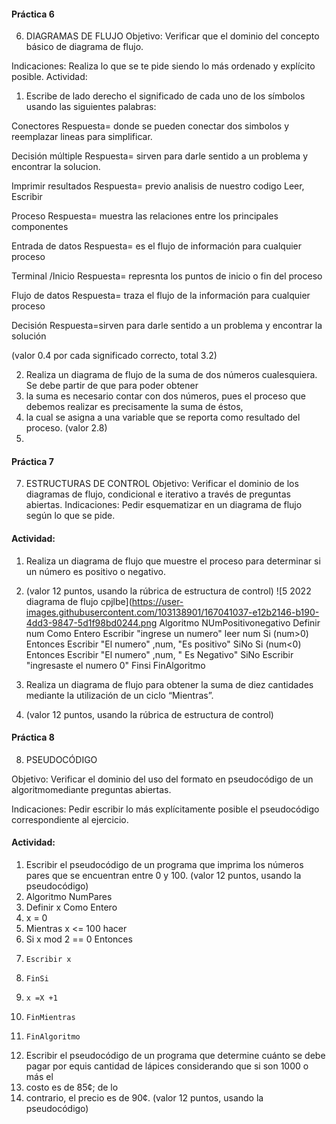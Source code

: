 #### Práctica 6
6. DIAGRAMAS DE FLUJO
Objetivo: Verificar que el dominio del concepto básico de diagrama de flujo.

Indicaciones: Realiza lo que se te pide siendo lo más ordenado y explícito posible.
Actividad:

  1. Escribe de lado derecho el significado de cada uno de los símbolos usando las
  siguientes palabras: 
  
  Conectores Respuesta= donde se pueden conectar dos simbolos y reemplazar lineas
  para simplificar.
  
  Decisión múltiple Respuesta= sirven para darle sentido a un problema y encontrar
  la solucion.
  
  Imprimir resultados Respuesta= previo analisis de nuestro codigo Leer, Escribir
  
  Proceso  Respuesta= muestra las relaciones entre los principales componentes
  
  Entrada de datos Respuesta= es el flujo de información para cualquier proceso
  
  Terminal /Inicio  Respuesta= represnta los puntos de inicio o fin del proceso
  
  Flujo de datos  Respuesta= traza el flujo de la información para cualquier proceso
  
  Decisión  Respuesta=sirven para darle sentido a un problema y encontrar la solución

  
  (valor 0.4 por cada significado correcto, total 3.2)
  
   2. Realiza un diagrama de flujo de la suma de dos números cualesquiera. Se debe partir de que para poder obtener 
   3. la suma es necesario contar con dos números, pues el proceso que debemos realizar es precisamente la suma de éstos, 
   4. la cual se asigna a una variable que se reporta como resultado del proceso. (valor 2.8)
   5. 
    
 #### Práctica 7
7. ESTRUCTURAS DE CONTROL
Objetivo: Verificar el dominio de los diagramas de flujo, condicional e iterativo a través de preguntas abiertas.
Indicaciones: Pedir esquematizar en un diagrama de flujo según lo que se pide.
#### Actividad:
  1. Realiza un diagrama de flujo que muestre el proceso para determinar si un número es positivo o negativo. 
  2. (valor 12 puntos, usando la rúbrica de estructura de control)
![5 2022 diagrama de flujo cpjlbe](https://user-images.githubusercontent.com/103138901/167041037-e12b2146-b190-4dd3-9847-5d1f98bd0244.png
Algoritmo NUmPositivonegativo
Definir num Como Entero
Escribir "ingrese un numero"
leer num
Si (num>0) Entonces
Escribir "El numero" ,num, "Es positivo"
SiNo
Si (num<0)  Entonces
Escribir "El numero" ,num, " Es Negativo"
SiNo 
Escribir "ingresaste el numero 0"
Finsi
FinAlgoritmo

4. Realiza un diagrama de flujo para obtener la suma de diez cantidades mediante la utilización de un ciclo “Mientras”. 
5. (valor 12 puntos, usando la rúbrica de estructura de control)

#### Práctica 8
8. PSEUDOCÓDIGO

Objetivo: Verificar el dominio del uso del formato en pseudocódigo de un algoritmomediante preguntas abiertas.

Indicaciones: Pedir escribir lo más explícitamente posible el pseudocódigo correspondiente al ejercicio.

#### Actividad:

  1. Escribir el pseudocódigo de un programa que imprima los números pares que se encuentran entre 0 y 100. (valor 12 puntos, usando la pseudocódigo)
  2. Algoritmo NumPares
  3. Definir x Como Entero
  4. x = 0
  5. Mientras x <= 100 hacer 
  6. Si x mod 2 == 0 Entonces
  7.     Escribir x
  8.     FinSi
  9.     x =X +1
  10.     FinMientras
  11.     FinAlgoritmo





  3. Escribir el pseudocódigo de un programa que determine cuánto se debe pagar por equis cantidad de lápices considerando que si son 1000 o más el 
  4. costo es de 85¢; de lo 
  5. contrario, el precio es de 90¢. (valor 12 puntos, usando la pseudocódigo)

